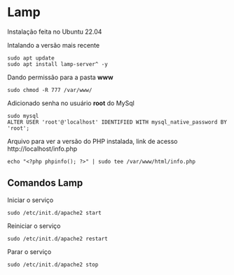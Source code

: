 # Lamp

Instalação feita no Ubuntu 22.04

Intalando a versão mais recente

```
sudo apt update
sudo apt install lamp-server^ -y
```

Dando permissão para a pasta **www**

```
sudo chmod -R 777 /var/www/
```

Adicionado senha no usuário **root** do MySql

```
sudo mysql
ALTER USER 'root'@'localhost' IDENTIFIED WITH mysql_native_password BY 'root';
```

Arquivo para ver a versão do PHP instalada, link de acesso http://localhost/info.php

```
echo "<?php phpinfo(); ?>" | sudo tee /var/www/html/info.php
```

## Comandos Lamp

Iniciar o serviço

```
sudo /etc/init.d/apache2 start
```

Reiniciar o serviço

```
sudo /etc/init.d/apache2 restart
```

Parar o serviço

```
sudo /etc/init.d/apache2 stop
```
